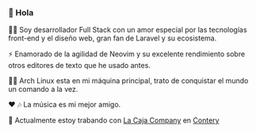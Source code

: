 ### 👋 Hola

🙋‍♂️ Soy desarrollador Full Stack con un amor especial por las tecnologías front-end y el diseño web, gran fan de Laravel y su ecosistema.

⚡ Enamorado de la agilidad de Neovim y su excelente rendimiento sobre otros editores de texto que he usado antes.

🧑‍💻 Arch Linux esta en mi máquina principal, trato de conquistar el mundo un comando a la vez.

❤️ 🎶 La música es mi mejor amigo.

🔭 Actualmente estoy trabando con [La Caja Company](https://lacaja.company/) en [Contery](https://contery.com/)

